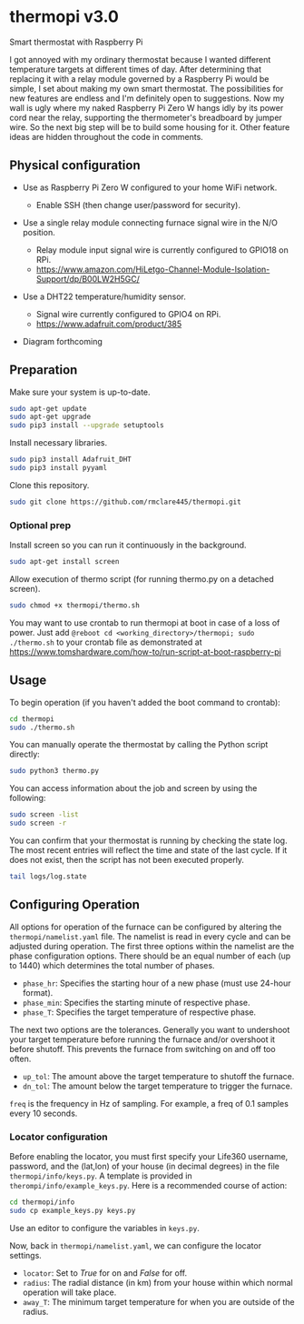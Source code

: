 # thermopi v3.0
Smart thermostat with Raspberry Pi

I got annoyed with my ordinary thermostat because I wanted different temperature targets at different times of day.  After determining that replacing it with a relay module governed by a Raspberry Pi would be simple, I set about making my own smart thermostat.  The possibilities for new features are endless and I'm definitely open to suggestions.  Now my wall is ugly where my naked Raspberry Pi Zero W hangs idly by its power cord near the relay, supporting the thermometer's breadboard by jumper wire.  So the next big step will be to build some housing for it.  Other feature ideas are hidden throughout the code in comments.

## Physical configuration

- Use as Raspberry Pi Zero W configured to your home WiFi network.
  - Enable SSH (then change user/password for security).

- Use a single relay module connecting furnace signal wire in the N/O position.
  - Relay module input signal wire is currently configured to GPIO18 on RPi.
  - https://www.amazon.com/HiLetgo-Channel-Module-Isolation-Support/dp/B00LW2H5GC/
  
- Use a DHT22 temperature/humidity sensor.
  - Signal wire currently configured to GPIO4 on RPi.
  - https://www.adafruit.com/product/385
  
- Diagram forthcoming

## Preparation

Make sure your system is up-to-date.

```bash
sudo apt-get update
sudo apt-get upgrade
sudo pip3 install --upgrade setuptools
```

Install necessary libraries.

```bash
sudo pip3 install Adafruit_DHT
sudo pip3 install pyyaml
```

Clone this repository.

```bash
sudo git clone https://github.com/rmclare445/thermopi.git
```

### Optional prep

Install screen so you can run it continuously in the background.

```bash
sudo apt-get install screen
```

Allow execution of thermo script (for running thermo.py on a detached screen).

```bash
sudo chmod +x thermopi/thermo.sh
```

You may want to use crontab to run thermopi at boot in case of a loss of power.  Just add ```@reboot cd <working_directory>/thermopi; sudo ./thermo.sh``` to your crontab file as demonstrated at https://www.tomshardware.com/how-to/run-script-at-boot-raspberry-pi

## Usage

To begin operation (if you haven't added the boot command to crontab):

```bash
cd thermopi
sudo ./thermo.sh
```

You can manually operate the thermostat by calling the Python script directly:

```bash
sudo python3 thermo.py
```

You can access information about the job and screen by using the following:

```bash
sudo screen -list
sudo screen -r
```

You can confirm that your thermostat is running by checking the state log.  The most recent entries will reflect the time and state of the last cycle.  If it does not exist, then the script has not been executed properly.

```bash
tail logs/log.state
```

## Configuring Operation

All options for operation of the furnace can be configured by altering the ```thermopi/namelist.yaml``` file.  The namelist is read in every cycle and can be adjusted during operation.  The first three options within the namelist are the phase configuration options.  There should be an equal number of each (up to 1440) which determines the total number of phases.

- ```phase_hr```: Specifies the starting hour of a new phase (must use 24-hour format).
- ```phase_min```: Specifies the starting minute of respective phase.
- ```phase_T```: Specifies the target temperature of respective phase.

The next two options are the tolerances.  Generally you want to undershoot your target temperature before running the furnace and/or overshoot it before shutoff.  This prevents the furnace from switching on and off too often.

- ```up_tol```: The amount above the target temperature to shutoff the furnace.
- ```dn_tol```: The amount below the target temperature to trigger the furnace.

```freq``` is the frequency in Hz of sampling.  For example, a freq of 0.1 samples every 10 seconds.

### Locator configuration

Before enabling the locator, you must first specify your Life360 username, password, and the (lat,lon) of your house (in decimal degrees) in the file ```thermopi/info/keys.py```.  A template is provided in ```therompi/info/example_keys.py```.  Here is a recommended course of action:

```bash
cd thermopi/info
sudo cp example_keys.py keys.py
```

Use an editor to configure the variables in ```keys.py```.

Now, back in ```thermopi/namelist.yaml```, we can configure the locator settings.

- ```locator```: Set to *True* for on and *False* for off.
- ```radius```: The radial distance (in km) from your house within which normal operation will take place.
-  ```away_T```: The minimum target temperature for when you are outside of the radius.
